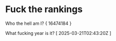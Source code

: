 # Fuck the rankings

Who the hell am I?
{ 16474184 }

What fucking year is it?
[ 2025-03-21T02:43:20Z ]
